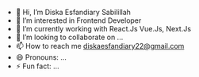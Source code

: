 - 👋 Hi, I’m Diska Esfandiary Sabilillah
- 👀 I’m interested in Frontend Developer
- 🌱 I’m currently working with React.Js Vue.Js, Next.Js
- 💞️ I’m looking to collaborate on ...
- 📫 How to reach me diskaesfandiary22@gmail.com
- 😄 Pronouns: ...
- ⚡ Fun fact: ...

<!---
diskaxpow/diskaxpow is a ✨ special ✨ repository because its `README.md` (this file) appears on your GitHub profile.
You can click the Preview link to take a look at your changes.
--->
